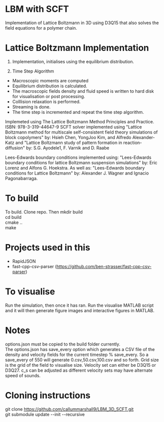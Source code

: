 # LBM with SCFT
Implementation of Lattice Boltzmann in 3D using D3Q15 that also solves
the field equations for a polymer chain.

# Lattice Boltzmann Implementation

1. Implementation, initialises using the equilibrium distribution.

2. Time Step Algorithm
- Macroscopic moments are computed
- Equilibrium distribution is calculated.
- The macroscopic fields density and fluid speed is written to hard disk for visualisation or post processing.
- Colllision relaxation is performed.
- Streaming is done.
- The time step is incremented and repeat the time step algorithm.

Implemeted using The Lattice Boltzmann Method Principles and Practice. ISBN: 978-3-319-44647-9
SCFT solver implemented using "Lattice Boltzmann method for multiscale self-consistent field theory
simulations of block copolymers" by: Hsieh Chen, YongJoo Kim, and Alfredo Alexander-Katz
and "Lattice Boltzmann study of pattern formation in reaction-diffusion" by: S.G. Ayodele1, F. Varnik
and D. Raabe

Lees-Edwards boundary conditions implemented using: "Lees-Edwards boundary conditions for lattice Boltzmann suspension simulations" by: Eric Lorenz and Alfons G. Hoekstra. As well as: "Lees-Edwards boundary conditions for Lattice
Boltzmann" by: Alexander J. Wagner and Ignacio Pagonabarraga.

# To build

To build. Clone repo. Then
mkdir build \
cd build \
cmake .. \
make

# Projects used in this
- RapidJSON
- fast-cpp-csv-parser (https://github.com/ben-strasser/fast-cpp-csv-parser)

# To visualise
Run the simulation, then once it has ran. Run the visualise MATLAB script and it will then generate figure images and interactive figures in MATLAB.

# Notes

options.json must be copied to the build folder currently. \
The options.json has save_every option which generates a CSV file of the density and velocity fields for the current timestep % save_every. So a save_every of 550 will generate 0.csv,50.csv,100.csv and so forth. Grid size is the grid of the field to visualise size. Velocity set can either be D3Q15 or D3Q27. c_s can be adjusted as different velocity sets may have alternate speed of sounds.

# Cloning instructions

git clone https://github.com/callummarshall9/LBM_3D_SCFT.git \
git submodule update --init --recursive


